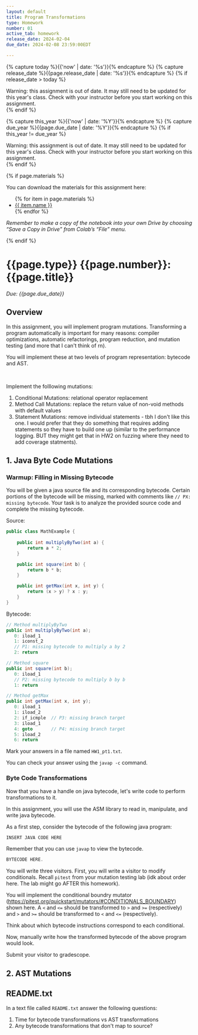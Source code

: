```yaml
---
layout: default
title: Program Transformations
type: Homework
number: 01
active_tab: homework
release_date: 2024-02-04
due_date: 2024-02-08 23:59:00EDT

---
```


<!-- Check whether the assignment is ready to release -->
{% capture today %}{{'now' | date: '%s'}}{% endcapture %}
{% capture release_date %}{{page.release_date | date: '%s'}}{% endcapture %}
{% if release_date > today %} 
<div class="alert alert-danger">
Warning: this assignment is out of date.  It may still need to be updated for this year's class.  Check with your instructor before you start working on this assignment.
</div>
{% endif %}
<!-- End of check whether the assignment is up to date -->


<!-- Check whether the assignment is up to date -->
{% capture this_year %}{{'now' | date: '%Y'}}{% endcapture %}
{% capture due_year %}{{page.due_date | date: '%Y'}}{% endcapture %}
{% if this_year != due_year %} 
<div class="alert alert-danger">
Warning: this assignment is out of date.  It may still need to be updated for this year's class.  Check with your instructor before you start working on this assignment.
</div>
{% endif %}
<!-- End of check whether the assignment is up to date -->



{% if page.materials %}
<div class="alert alert-info">
You can download the materials for this assignment here:
<ul>
{% for item in page.materials %}
<li><a href="{{item.url}}">{{ item.name }}</a></li>
{% endfor %}
</ul>


<i>Remember to make a copy of the notebook into your own Drive by choosing “Save a Copy in Drive” from Colab’s “File” menu.</i>

</div>
{% endif %}





{{page.type}} {{page.number}}: {{page.title}}
=============================================================

_Due: {{page.due_date}}_

## Overview

In this assignment, you will implement program mutations. Transforming a program automatically is important for many reasons: compiler optimizations, automatic refactorings, program reduction, and mutation testing (and more that I can't think of rn).

You will implement these at two levels of program representation: bytecode and AST. 

<br>

Implement the folllowing mutations:

1. Conditional Mutations: relational operator replacement
2. Method Call Mutations: replace the return value of non-void methods with default values
3. Statement Mutations: remove individual statements - tbh I don't like this one. I would prefer that they do something that requires adding statements so they have to build one up (similar to the performance logging. BUT they might get that in HW2 on  fuzzing where they need to add coverage statments).

## 1. Java Byte Code Mutations

### Warmup: Filling in Missing Bytecode

You will be given a java source file and its corresponding bytecode. Certain portions of the bytecode will be missing, marked with comments like `// PX: missing bytecode`. Your task is to analyze the provided source code and complete the missing bytecode. 

Source:
```java
public class MathExample {
    
    public int multiplyByTwo(int a) {
        return a * 2;
    }

    public int square(int b) {
        return b * b;
    }

    public int getMax(int x, int y) {
        return (x > y) ? x : y;
    }
}
```

Bytecode:
```java
// Method multiplyByTwo
public int multiplyByTwo(int a);
   0: iload_1
   1: iconst_2
   // P1: missing bytecode to multiply a by 2
   2: return

// Method square
public int square(int b);
   0: iload_1
   // P2: missing bytecode to multiply b by b
   1: return

// Method getMax
public int getMax(int x, int y);
   0: iload_1
   1: iload_2
   2: if_icmple  // P3: missing branch target
   3: iload_1
   4: goto       // P4: missing branch target
   5: iload_2
   6: return
```

Mark your answers in a file named `HW1_pt1.txt`.

You can check your answer using the `javap -c` command. 

### Byte Code Transformations

Now that you have a handle on java bytecode, let's write code to perform transformations to it. 

In this assignment, you will use the ASM library to read in, manipulate, and write java bytecode. 


As a first step, consider the bytecode of the following java program:

```java
INSERT JAVA CODE HERE
```

Remember that you can use `javap` to view the bytecode.

```java
BYTECODE HERE.
```

You will write three visitors. First, you will write a visitor to modify conditionals. Recall `pitest` from your mutation testing lab (idk about order here. The lab might go AFTER this homework).

You will implement the conditional boundry mutator (https://pitest.org/quickstart/mutators/#CONDITIONALS_BOUNDARY) shown here. A `<` and `<=` should be transformed to `>` and `>=` (respectively) and  `>` and `>=` should be transformed to `<` and `<=` (respectively).

Think about which bytecode instructions correspond to each conditional.

Now, manually write how the transformed bytecode of the above program would look.

Submit your visitor to gradescope. 


## 2. AST Mutations

## README.txt

In a text file called `README.txt` answer the following questions:

1. Time for bytecode transformations vs AST transformations
2. Any bytecode transformations that don't map to source?
